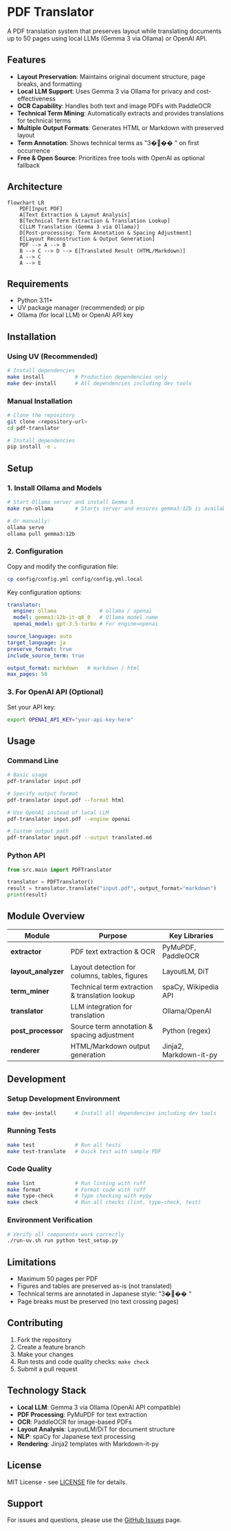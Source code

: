 # PDF Translator

A PDF translation system that preserves layout while translating documents up to 50 pages using local LLMs (Gemma 3 via Ollama) or OpenAI API.

## Features

- **Layout Preservation**: Maintains original document structure, page breaks, and formatting
- **Local LLM Support**: Uses Gemma 3 via Ollama for privacy and cost-effectiveness
- **OCR Capability**: Handles both text and image PDFs with PaddleOCR
- **Technical Term Mining**: Automatically extracts and provides translations for technical terms
- **Multiple Output Formats**: Generates HTML or Markdown with preserved layout
- **Term Annotation**: Shows technical terms as "3���	" on first occurrence
- **Free & Open Source**: Prioritizes free tools with OpenAI as optional fallback

## Architecture

```mermaid
flowchart LR
    PDF[Input PDF]
    A[Text Extraction & Layout Analysis]
    B[Technical Term Extraction & Translation Lookup]
    C[LLM Translation (Gemma 3 via Ollama)]
    D[Post-processing: Term Annotation & Spacing Adjustment]
    E[Layout Reconstruction & Output Generation]
    PDF --> A --> B
    B --> C --> D --> E[Translated Result (HTML/Markdown)]
    A --> C
    A --> E
```

## Requirements

- Python 3.11+
- UV package manager (recommended) or pip
- Ollama (for local LLM) or OpenAI API key

## Installation

### Using UV (Recommended)

```bash
# Install dependencies
make install          # Production dependencies only
make dev-install      # All dependencies including dev tools
```

### Manual Installation

```bash
# Clone the repository
git clone <repository-url>
cd pdf-translator

# Install dependencies
pip install -e .
```

## Setup

### 1. Install Ollama and Models

```bash
# Start Ollama server and install Gemma 3
make run-ollama       # Starts server and ensures gemma3:12b is available

# Or manually:
ollama serve
ollama pull gemma3:12b
```

### 2. Configuration

Copy and modify the configuration file:

```bash
cp config/config.yml config/config.yml.local
```

Key configuration options:

```yaml
translator:
  engine: ollama              # ollama / openai
  model: gemma3:12b-it-q8_0   # Ollama model name
  openai_model: gpt-3.5-turbo # For engine=openai

source_language: auto
target_language: ja
preserve_format: true
include_source_term: true

output_format: markdown   # markdown / html
max_pages: 50
```

### 3. For OpenAI API (Optional)

Set your API key:

```bash
export OPENAI_API_KEY="your-api-key-here"
```

## Usage

### Command Line

```bash
# Basic usage
pdf-translator input.pdf

# Specify output format
pdf-translator input.pdf --format html

# Use OpenAI instead of local LLM
pdf-translator input.pdf --engine openai

# Custom output path
pdf-translator input.pdf --output translated.md
```

### Python API

```python
from src.main import PDFTranslator

translator = PDFTranslator()
result = translator.translate("input.pdf", output_format="markdown")
print(result)
```

## Module Overview

| Module | Purpose | Key Libraries |
|--------|---------|---------------|
| **extractor** | PDF text extraction & OCR | PyMuPDF, PaddleOCR |
| **layout_analyzer** | Layout detection for columns, tables, figures | LayoutLM, DiT |
| **term_miner** | Technical term extraction & translation lookup | spaCy, Wikipedia API |
| **translator** | LLM integration for translation | Ollama/OpenAI |
| **post_processor** | Source term annotation & spacing adjustment | Python (regex) |
| **renderer** | HTML/Markdown output generation | Jinja2, Markdown-it-py |

## Development

### Setup Development Environment

```bash
make dev-install      # Install all dependencies including dev tools
```

### Running Tests

```bash
make test             # Run all tests
make test-translate   # Quick test with sample PDF
```

### Code Quality

```bash
make lint             # Run linting with ruff
make format           # Format code with ruff  
make type-check       # Type checking with mypy
make check            # Run all checks (lint, type-check, test)
```

### Environment Verification

```bash
# Verify all components work correctly
./run-uv.sh run python test_setup.py
```

## Limitations

- Maximum 50 pages per PDF
- Figures and tables are preserved as-is (not translated)
- Technical terms are annotated in Japanese style: "3���	"
- Page breaks must be preserved (no text crossing pages)

## Contributing

1. Fork the repository
2. Create a feature branch
3. Make your changes
4. Run tests and code quality checks: `make check`
5. Submit a pull request

## Technology Stack

- **Local LLM**: Gemma 3 via Ollama (OpenAI API compatible)
- **PDF Processing**: PyMuPDF for text extraction
- **OCR**: PaddleOCR for image-based PDFs
- **Layout Analysis**: LayoutLM/DiT for document structure
- **NLP**: spaCy for Japanese text processing
- **Rendering**: Jinja2 templates with Markdown-it-py

## License

MIT License - see [LICENSE](LICENSE) file for details.

## Support

For issues and questions, please use the [GitHub Issues](../../issues) page.